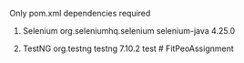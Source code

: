 Only pom.xml dependencies required

1. Selenium
   <dependency>
   <groupId>org.seleniumhq.selenium</groupId>
   <artifactId>selenium-java</artifactId>
   <version>4.25.0</version>
   </dependency>

2. TestNG
   <dependency>
   <groupId>org.testng</groupId>
   <artifactId>testng</artifactId>
   <version>7.10.2</version>
   <scope>test</scope>
   </dependency>
#   F i t P e o A s s i g n m e n t  
 